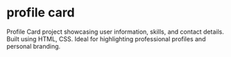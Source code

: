 # profile card
 Profile Card project showcasing user information, skills, and contact details. Built using HTML, CSS. Ideal for highlighting professional profiles and personal branding.
